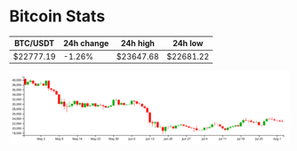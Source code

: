 # Bitcoin Stats

BTC/USDT|24h change|24h high|24h low|
|---|---|---|---|
|$22777.19|-1.26%|$23647.68|$22681.22|

<img src="./chart.svg">
